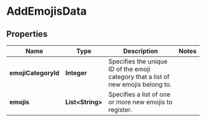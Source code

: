 

# AddEmojisData


## Properties

Name | Type | Description | Notes
------------ | ------------- | ------------- | -------------
**emojiCategoryId** | **Integer** | Specifies the unique ID of the emoji category that a list of new emojis belong to. | 
**emojis** | **List&lt;String&gt;** | Specifies a list of one or more new emojis to register. | 



